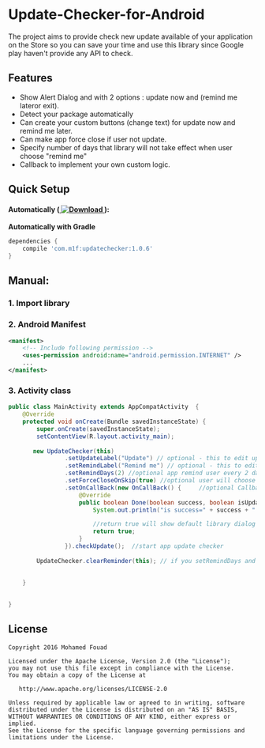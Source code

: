 # Update-Checker-for-Android

The project aims to provide check new update available of your application on the Store so you can save your time and use this library since Google play haven't provide any API to check.

## Features
- Show Alert Dialog and with 2 options : update now and (remind me lateror exit).
- Detect your package automatically
- Can create your custom buttons (change text) for update now and remind me later.
- Can make app force close if user not update.
- Specify number of days that library will not take effect when user choose "remind me"
- Callback to implement your own custom logic.

## Quick Setup

#### Automatically ([ ![Download](https://api.bintray.com/packages/mohamed1fouad/maven/Update-Checker-for-android/images/download.svg) ](https://bintray.com/mohamed1fouad/maven/Update-Checker-for-android/_latestVersion)):
**Automatically with Gradle**
``` gradle
dependencies {
    compile 'com.m1f:updatechecker:1.0.6'
}
```
 
## Manual:

### 1. Import library

### 2. Android Manifest
``` xml
<manifest>
    <!-- Include following permission -->
	<uses-permission android:name="android.permission.INTERNET" />
	...
</manifest>
```

### 3. Activity class
``` java
public class MainActivity extends AppCompatActivity  {
    @Override
    protected void onCreate(Bundle savedInstanceState) {
        super.onCreate(savedInstanceState);
        setContentView(R.layout.activity_main);
       
       new UpdateChecker(this)
                .setUpdateLabel("Update") // optional - this to edit update button (default is "Update NOW")
                .setRemindLabel("Remind me") // optional - this to edit remind button (default is "Remind me later")
                .setRemindDays(2) //optional app remind user every 2 days (default is everyday)
                .setForceCloseOnSkip(true) //optional user will choose update or close app 
                .setOnCallBack(new OnCallBack() {     //optional Callback to implement your own custom logic it
                    @Override
                    public boolean Done(boolean success, boolean isUpdateAvailable, String new_version) {
                        System.out.println("is success=" + success + " is update available=" + isUpdateAvailable + " new version is" + new_version);

                        //return true will show default library dialog if new version available
                        return true;
                    }
                }).checkUpdate();  //start app update checker
        
        UpdateChecker.clearReminder(this); // if you setRemindDays and want to clear cache to appear everyday again 
       
       
    }

    
}
```

## License


    Copyright 2016 Mohamed Fouad

    Licensed under the Apache License, Version 2.0 (the "License");
    you may not use this file except in compliance with the License.
    You may obtain a copy of the License at

       http://www.apache.org/licenses/LICENSE-2.0

    Unless required by applicable law or agreed to in writing, software
    distributed under the License is distributed on an "AS IS" BASIS,
    WITHOUT WARRANTIES OR CONDITIONS OF ANY KIND, either express or implied.
    See the License for the specific language governing permissions and
    limitations under the License.
